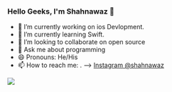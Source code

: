### Hello Geeks, I'm Shahnawaz 👋


- 🔭 I’m currently working on ios Devlopment.
- 🌱 I’m currently learning Swift.
- 👯 I’m looking to collaborate on open source
- 💬 Ask me about programming
- 😄 Pronouns: He/His
- 📫 How to reach me: .
-->
[Instagram @shahnawaz](https://www.instagram.com/shahnawaz_1913k/)
<img src="https://github-readme-stats.vercel.app/api?username=shahnawaz1913k&&show_icons=true&title_color=ffffff&icon_color=bb2acf&text_color=daf7dc&bg_color=151515">
